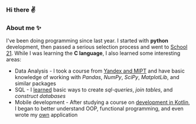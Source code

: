 ### Hi there :v:

### About me :sparkles:
I've been doing programming since last year. I started with **python** development, then passed a serious selection process and went to [School 21](https://21-school.ru/). While I was learning the **C language**, I also learned some interesting areas:
* Data Analysis - I took a course from [Yandex and MIPT](http://coursera.org/verify/9B7VA4FZPG4M) and have basic knowledge of working with *Pandas*, *NumPy*, *SciPy*, *MatplotLib*, and similar packages
* SQL - I [learned](https://coursera.org/share/50ee1bcd836b31d2be594056d074ebe8) basic ways to create *sql-queries*, *join tables*, and *construct databases*
* Mobile development - After studying a course on [development in Kotlin](https://coursera.org/share/0f3b5e88ced804ba5889522a03493cac), I began to better understand OOP, functional programming, and even wrote my [own](https://github.com/zkerriga/tritri) application
